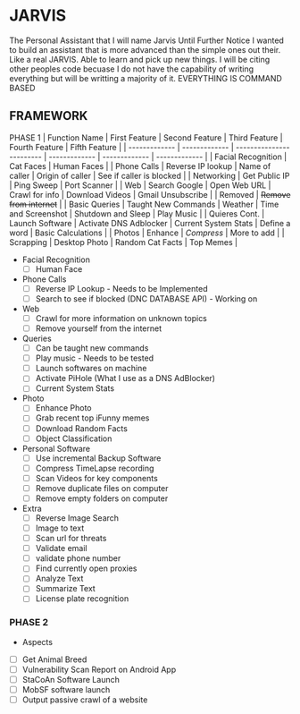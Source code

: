 # JARVIS
 The Personal Assistant that I will name Jarvis Until Further Notice
 I wanted to build an assistant that is more advanced than the simple ones out their. Like a real JARVIS. Able to learn and pick up new things. I will be citing other peoples code becuase I do not have the capability of writing everything but will be writting a majority of it.
EVERYTHING IS COMMAND BASED

## FRAMEWORK
PHASE 1
| Function Name  | First Feature | Second Feature | Third Feature | Fourth Feature | Fifth Feature |
| ------------- | ------------- | ------------------------ | ------------- | ------------- | ------------- |
| Facial Recognition | Cat Faces  | Human Faces |
| Phone Calls  | Reverse IP lookup  | Name of caller | Origin of caller |  See if caller is blocked |
| Networking   | Get Public IP | Ping Sweep | Port Scanner |
| Web          | Search Google | Open Web URL | Crawl for info | Download Videos | Gmail Unsubscribe |
| Removed      | ~~Remove from internet~~ |
| Basic Queries | Taught New Commands | Weather | Time and Screenshot | Shutdown and Sleep | Play Music |
| Quieres Cont. | Launch Software | Activate DNS Adblocker | Current System Stats | Define a word | Basic Calculations |
| Photos  | Enhance | *Compress* | More to add |
| Scrapping | Desktop Photo | Random Cat Facts | Top Memes |

- Facial Recognition
  - [ ] Human Face

- Phone Calls
  - [ ] Reverse IP Lookup - Needs to be Implemented
  - [ ] Search to see if blocked (DNC DATABASE API) - Working on
  
- Web
  - [ ] Crawl for more information on unknown topics
  - [ ] Remove yourself from the internet  
  
- Queries
  - [ ] Can be taught new commands
  - [ ] Play music - Needs to be tested
  - [ ] Launch softwares on machine
  - [ ] Activate PiHole (What I use as a DNS AdBlocker)
  - [ ] Current System Stats
  
- Photo
  - [ ] Enhance Photo
  - [ ] Grab recent top iFunny memes
  - [ ] Download Random Facts
  - [ ] Object Classification

- Personal Software
  - [ ] Use incremental Backup Software
  - [ ] Compress TimeLapse recording
  - [ ] Scan Videos for key components
  - [ ] Remove duplicate files on computer
  - [ ] Remove empty folders on computer
  
- Extra
  - [ ] Reverse Image Search
  - [ ] Image to text
  - [ ] Scan url for threats
  - [ ] Validate email
  - [ ] validate phone number
  - [ ] Find currently open proxies
  - [ ] Analyze Text
  - [ ] Summarize Text
  - [ ] License plate recognition

### PHASE 2
 - Aspects
  - [ ] Get Animal Breed
  - [ ] Vulnerability Scan Report on Android App
  - [ ] StaCoAn Software Launch
  - [ ] MobSF software launch
  - [ ] Output passive crawl of a website
